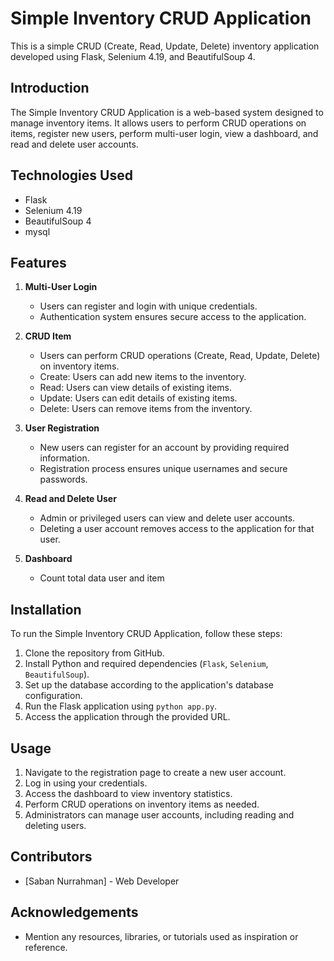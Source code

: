 # Simple Inventory CRUD Application

This is a simple CRUD (Create, Read, Update, Delete) inventory application developed using Flask, Selenium 4.19, and BeautifulSoup 4.

## Introduction

The Simple Inventory CRUD Application is a web-based system designed to manage inventory items. It allows users to perform CRUD operations on items, register new users, perform multi-user login, view a dashboard, and read and delete user accounts.

## Technologies Used

- Flask
- Selenium 4.19
- BeautifulSoup 4
- mysql

## Features

1. **Multi-User Login**

   - Users can register and login with unique credentials.
   - Authentication system ensures secure access to the application.

2. **CRUD Item**

   - Users can perform CRUD operations (Create, Read, Update, Delete) on inventory items.
   - Create: Users can add new items to the inventory.
   - Read: Users can view details of existing items.
   - Update: Users can edit details of existing items.
   - Delete: Users can remove items from the inventory.

3. **User Registration**

   - New users can register for an account by providing required information.
   - Registration process ensures unique usernames and secure passwords.

4. **Read and Delete User**

   - Admin or privileged users can view and delete user accounts.
   - Deleting a user account removes access to the application for that user.

5. **Dashboard**
   - Count total data user and item

## Installation

To run the Simple Inventory CRUD Application, follow these steps:

1. Clone the repository from GitHub.
2. Install Python and required dependencies (`Flask`, `Selenium`, `BeautifulSoup`).
3. Set up the database according to the application's database configuration.
4. Run the Flask application using `python app.py`.
5. Access the application through the provided URL.

## Usage

1. Navigate to the registration page to create a new user account.
2. Log in using your credentials.
3. Access the dashboard to view inventory statistics.
4. Perform CRUD operations on inventory items as needed.
5. Administrators can manage user accounts, including reading and deleting users.

## Contributors

- [Saban Nurrahman] - Web Developer

## Acknowledgements

- Mention any resources, libraries, or tutorials used as inspiration or reference.
